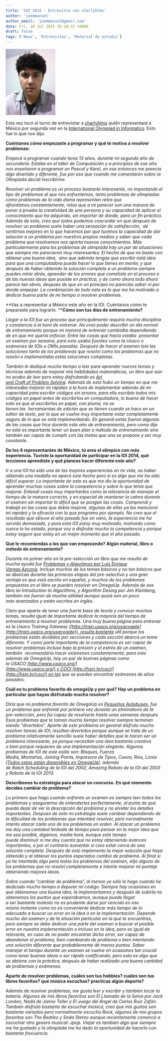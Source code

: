 ```yaml
---
title: 'IOI 2015 - Entrevista con charlyhlms'
author: 'joemmanuel'
author_email: 'joemmanuel@gmail.com'
date: Fri, 10 Jul 2015 15:10:32 +0000
draft: false
tags: ['News', 'Entrevistas', 'Material de estudio']
---
```


[![charlyhlms](/images/IMG_1178.jpg)](https://omegaup.com/profile/charlyhlms)

Esta vez tocó el turno de entrevistar a [charlyhlms](https://omegaup.com/profile/charlyhlms) quién representará a México por segunda vez en la [International Olympiad in Informatics](http://stats.ioinformatics.org/people/5158). Esto fue lo que nos dijo:

**Cuéntanos cómo empezaste a programar y qué te motiva a resolver problemas:**

_Empecé a programar cuando tenía 13 años, durante mi segundo año de secundaria. Estaba en el taller de Computación y a principios de ese año nos enseñaron a programar en Pascal y Karel, en ese entonces me parecía algo divertido y diferente, fue por eso que cuando me comentaron sobre la Olimpiada decidí inscribirme._

_Resolver un problema es un proceso bastante interesante, no importando el tipo de problemas al que nos enfrentemos, tanto problemas de olimpiadas como problemas de la vida diaria representan retos que afrontamos constantemente, retos que a mi parecer son una manera de poner a prueba la creatividad de una persona y su capacidad de aplicar el conocimiento que ha adquirido, sin importar de donde, para un fin práctico. Además de esto, creo que todos podemos concordar en que después de resolver un problema suele haber una sensación de satisfacción,  de sentirnos mejores en lo que hacemos por que tuvimos la capacidad de dar solución a un problema por nuestros propios medios y saber que cada problema que resolvemos nos aporta nuevos conocimientos. Más particularmente para los problemas de olimpiada hay un par de situaciones que siempre me parecieron muy interesantes: El hecho de que no baste con obtener una buena idea,  sino que además tengas que escribir está idea para que una computadora pueda hacer lo que tienes en mente; y que después de haber obtenido la solución completa a un problema siempre puedes mirar atrás, aprender de los errores que cometiste en el proceso o de las nuevas ideas que pusiste en práctica, y de como ahora todo ahora parece tan obvio, después de que en un principio no parecías saber ni por donde empezar. La combinación de todo esto es lo que me ha motivado a dedicar buena parte de mi tiempo a resolver problemas._

**Vas a representar a México este año en la IOI. Cuéntanos cómo te preparaste para lograrlo. ****Cómo son tus días de entrenamiento?**

_Llegar a la IOI fue un proceso que principalmente requirió mucha disciplina y constancia a la hora de entrenar. No creo poder describir un día normal de entrenamiento porque mi manera de entrenar cambiaba dependiendo de en que me quería enfocar. Entre las cosas que hacía estaba  presentar un examen por semana, para esto usaba fuentes como la Usaco o exámenes de IOIs u OMIs pasadas. Después de hacer el examen leía las soluciones tanto de los problemas que resolví como los problemas que no resolví e implementaba estas soluciones completas._

_También le dediqué mucho tiempo a leer para aprender nuevos temas y técnicas además de mejorar mis habilidades matemáticas, un libro que aún no acabo de leer pero estoy disfrutando es [Art and Craft of Problem Solving](http://www.amazon.com/Art-Craft-Problem-Solving/dp/0471789011/ref=sr_1_1?ie=UTF8&qid=1436242440&sr=8-1&keywords=art+and+craft+of+problem+solving). Además de esto hubo un tiempo en que me interesaba mejorar mi rapidez a la hora de implementar además de mi capacidad para escribir códigos sin errores, para ello escribía todos mis códigos en papel antes de escribirlos en computadora, lo bueno de hacer esto es que al escribirlos en papel, con pluma, no se tienen las  herramientas de edición que se tienen cuando se hace en un editor de texto, por lo que se vuelve muy importante estar completamente seguro de lo que se está implementando. En general estás fueron algunas de las cosas que hice durante este año de entrenamiento, pero como dije no sólo es importante tener un buen plan o método de entrenamiento sino también ser capaz de cumplir con las metas que uno se propone y ser muy constante._

**De los 4 representantes de México, tú eres el olímpico con más experiencia. Tuviste la oportunidad de participar en la IOI 2014, qué lecciones aprendiste y qué planeas hacer diferente este año?**

_Ir a una IOI ha sido una de las mejores experiencias en mi vida, no haber obtenido una medalla no opacó este hecho pero si es algo que me ha sido difícil superar. Lo importante de esto es que me dio la oportunidad de aprender muchas cosas sobre la competencia y sobre lo que tenía que mejorar. Entendí cosas muy importantes como la relevancia de manejar el tiempo de la manera correcta, y en especial de mantener la calma durante el examen sin importar lo difícil que se pongan las cosas. Comprendí y trabajé en las cosas que debía mejorar, algunas de ellas ya las mencioné: mi rapidez y la eficacia con la que programo por ejemplo. No creo que el resultado que obtuve el año pasado fue en vano, la experiencia me ha servido demasiado, y para esta IOI estoy muy motivado, motivado como nunca lo he estado, porque voy a disfrutar mucho la competencia y porque estoy seguro que estoy en un mejor momento que el año pasado._

**Qué le recomiendas a los que van empezando? Algún material, libro o método de entrenamiento?**

_Durante mi primer año en la pre-selección un libro que me resultó de mucha ayuda fue [Problemas y Algoritmos por Luis Enrique Vargas Azcona](https://omegaup.com/img/libropre3.pdf). Incluye muchos de los temas básicos y no tan básicos que se abarcan durante las primeras etapas del pre-selectivo y una gran ventaja es que está escrito en español, y muchos de los problemas propuestos en el libro se pueden resolver en OmegaUp. Además de ese libro leí Introduction to Algorithms, y Algorithm Desing por Jon Kleinberg, también me fueron de mucha utilidad aunque quizá son un poco más avanzados y están escritos en inglés._

_Claro que aparte de tener una fuerte base de teoría y conocer muchos temas, resulta igual de importante dedicar la mayoría del tiempo de entrenamiento a resolver problemas. Una muy buena página para entrenar es la Usaco Training Gateway ([http://train.usaco.org/usacogate](http://train.usaco.org/usacogate)), resulta bastante útil porque los problemas están divididos por secciones y cada sección abarca un tema diferente. Y como parte importante de la competencia es ser capaz de resolver problemas incluso bajo la presión y el estrés de un examen, también  recomendaría hacer exámenes constantemente, para esto además de OmegaUp, hay un par de buenas páginas como la USACO [http://www.usaco.org/](http://www.usaco.org/) y COCI [http://hsin.hr/coci/](http://hsin.hr/coci/) en las que se pueden encontrar exámenes de años pasados._

**Cuál es tu problema favorito de omegaUp y por qué? Hay un problema en particular que hayas disfrutado mucho resolver?**

_Diría que mi problema favorito de OmegaUp es [Pequeños Autobuses](https://omegaup.com/arena/problem/Pequenos-Autobuses), fue un problema que enfrenté por primera vez durante un eliminatorio de la pre-selección, pero fui capaz de resolverlo hasta unas semanas después. Esos problemas que te toman mucho tiempo resolver siempre terminan siendo "divertidos". Aparte de este problema en general disfruto mucho resolver tareas de IOI; resultan divertidos porque aunque se trate de un problema relativamente sencillo suele haber detalles que lo hacen ser un problema interesante, ya porque necesitan una idea bastante creativa o bien porque requieren de una implementación elegante. Algunos problemas de IOI de este estilo son: Bloques, Fuerza Media, Montañas, Joining Points, Impresora de Tipos, Cueva, Ríos, Loros ([Todos estos están disponibles en OmegaUp](https://omegaup.com/problem/?tag=ioi)), además de Batch Scheduling de la IOI del 2002, Amazing Robots de la IOI del 2003 y Robots de la IOI 2013._

**Descríbenos tu estrategia para atacar un concurso. En qué momento decides cambiar de problema?**

_Lo primero que hago cuando enfrento un examen es siempre leer todos los problemas y asegurarme de entenderlos perfectamente, al punto de que pueda dejar de ver la descripción del problema y no olvidar los detalles importantes. Después de esto mi estrategia suele cambiar dependiendo de la dificultad de los problemas que intentaré resolver, pero normalmente intento atacar cada uno de los problemas en orden. Al atacar un problema me doy una cantidad limitada de tiempo para pensar en la mejor idea que me sea posible, digamos, media hora, aunque este tiempo puede disminuir si me doy cuenta que no estoy obteniendo avances importantes, o por el contrario aumentar si creo estar cerca de una solución completa. Después de esto implemento la mejor solución que haya obtenido y al obtener los puntos esperados cambio de problema. Al final si ya he intentado algo para todos los problemas del examen, elijo alguno de los problemas que no resolví completamente e intento mejorar mi puntaje obteniendo mejores ideas._

_Sobre cuando "cambiar de problema", al menos yo sólo lo hago cuando he dedicado mucho tiempo a depurar mi código. Siempre hay ocasiones en que obtenemos una buena idea, la implementamos y después de subirla no obtenemos los puntos que esperábamos, aunque puede llegar a ser bastante molesto no es prudente darse por vencido en ese mismo instante como no es conveniente dedicar más tiempo de lo adecuado a buscar un error en la idea o en la implementación. Depende mucho del examen y de la situación particular en la que te encuentres, pero siempre se debe dedicar una parte del examen a buscar el posible error en nuestra implementación o incluso en la idea, pero es igual de relevante, en caso de no poder encontrar dicho error, ser capaz de abandonar el problema, bien cambiando de problema o bien intentando una solución diferente que probablemente dé menos puntos. Saber manejar el tiempo durante un examen se vuelve en ocasiones tan crucial como tener buenas ideas o ser rápido codificando, pero esto es algo que se obtiene con la práctica, después de haber realizado una buena cantidad de problemas y exámenes._

**Aparte de resolver problemas, cuáles son tus hobbies? cuáles son tus libros favoritos? qué música escuchas? practicas algún deporte?**

_Además de resolver problemas, me gusta leer y escribir y también tocar la batería. Algunos de mis libros favoritos son El Llamado de la Selva por Jack London, Nada de Janne Teller y El Juego del Ángel de Carlos Ruíz Zafón. También disfrutó bastante de escuchar música, creo que mis gustos son bastante variados pero normalmente escucho Rock, algunos de mis grupos favoritos son The Beatles y Soda Stereo aunque recientemente comencé a escuchar otro generó musical: Jpop. Viajar es también algo que siempre me ha gustado y la olimpiada me ha dado la oportunidad de hacerlo con bastante frecuencia._